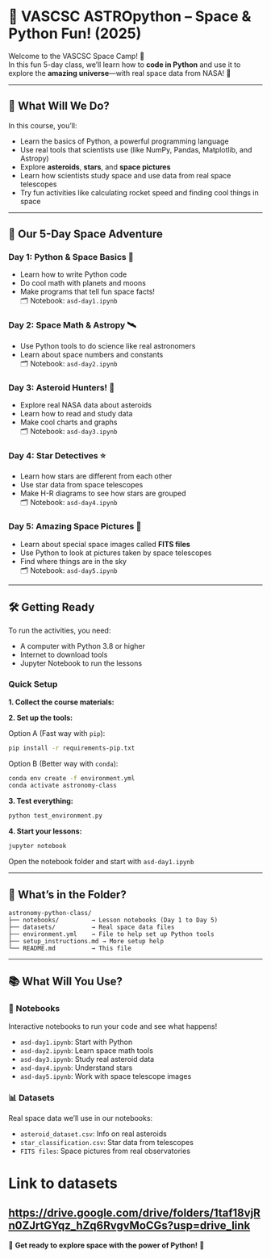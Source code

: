 # 🌟 VASCSC ASTROpython – Space & Python Fun! (2025)

Welcome to the VASCSC Space Camp! 🎉  
In this fun 5-day class, we’ll learn how to **code in Python** and use it to explore the **amazing universe**—with real space data from NASA! 🚀

---

## 🚀 What Will We Do?

In this course, you’ll:

- Learn the basics of Python, a powerful programming language
- Use real tools that scientists use (like NumPy, Pandas, Matplotlib, and Astropy)
- Explore **asteroids**, **stars**, and **space pictures**
- Learn how scientists study space and use data from real space telescopes
- Try fun activities like calculating rocket speed and finding cool things in space

---

## 📅 Our 5-Day Space Adventure

### **Day 1: Python & Space Basics** 🚀  
- Learn how to write Python code  
- Do cool math with planets and moons  
- Make programs that tell fun space facts!  
🗂 Notebook: `asd-day1.ipynb`

### **Day 2: Space Math & Astropy** 🛰️  
- Use Python tools to do science like real astronomers  
- Learn about space numbers and constants  
🗂 Notebook: `asd-day2.ipynb`

### **Day 3: Asteroid Hunters!** 🌌  
- Explore real NASA data about asteroids  
- Learn how to read and study data  
- Make cool charts and graphs  
🗂 Notebook: `asd-day3.ipynb`

### **Day 4: Star Detectives** ⭐  
- Learn how stars are different from each other  
- Use star data from space telescopes  
- Make H-R diagrams to see how stars are grouped  
🗂 Notebook: `asd-day4.ipynb`

### **Day 5: Amazing Space Pictures** 🔭  
- Learn about special space images called **FITS files**  
- Use Python to look at pictures taken by space telescopes  
- Find where things are in the sky  
🗂 Notebook: `asd-day5.ipynb`

---

## 🛠️ Getting Ready

To run the activities, you need:

- A computer with Python 3.8 or higher
- Internet to download tools
- Jupyter Notebook to run the lessons

### Quick Setup

**1. Collect the course materials:**


**2. Set up the tools:**

Option A (Fast way with `pip`):

```bash
pip install -r requirements-pip.txt
```

Option B (Better way with `conda`):

```bash
conda env create -f environment.yml
conda activate astronomy-class
```

**3. Test everything:**

```bash
python test_environment.py
```

**4. Start your lessons:**

```bash
jupyter notebook
```

Open the notebook folder and start with `asd-day1.ipynb`

---

## 📁 What’s in the Folder?

```plaintext
astronomy-python-class/
├── notebooks/         → Lesson notebooks (Day 1 to Day 5)
├── datasets/          → Real space data files
├── environment.yml    → File to help set up Python tools
├── setup_instructions.md → More setup help
└── README.md          → This file
```

---

## 📚 What Will You Use?

### 📓 Notebooks

Interactive notebooks to run your code and see what happens!

* `asd-day1.ipynb`: Start with Python
* `asd-day2.ipynb`: Learn space math tools
* `asd-day3.ipynb`: Study real asteroid data
* `asd-day4.ipynb`: Understand stars
* `asd-day5.ipynb`: Work with space telescope images

### 📊 Datasets

Real space data we’ll use in our notebooks:

* `asteroid_dataset.csv`: Info on real asteroids
* `star_classification.csv`: Star data from telescopes
* `FITS files`: Space pictures from real observatories

# Link to datasets
https://drive.google.com/drive/folders/1taf18vjRn0ZJrtGYqz_hZq6RvgvMoCGs?usp=drive_link
---

🌌 **Get ready to explore space with the power of Python!** 🌌

